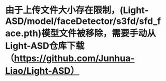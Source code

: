 # 由于上传文件大小存在限制，(Light-ASD/model/faceDetector/s3fd/sfd_face.pth)模型文件被移除，需要手动从Light-ASD仓库下载（https://github.com/Junhua-Liao/Light-ASD）